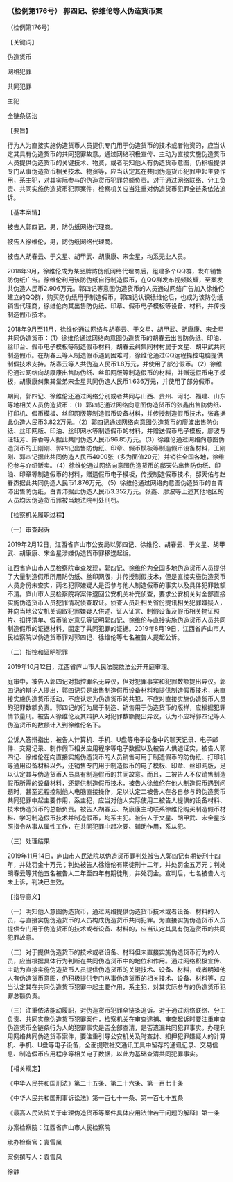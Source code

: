 ### （检例第176号） 郭四记、徐维伦等人伪造货币案

（检例第176号）

【关键词】

伪造货币

网络犯罪

共同犯罪

主犯

全链条惩治

【要旨】

行为人为直接实施伪造货币人员提供专门用于伪造货币的技术或者物资的，应当认定其具有伪造货币的共同犯罪故意。通过网络积极宣传、主动为直接实施伪造货币人员提供伪造货币的关键技术、物资，或者明知他人有伪造货币意图，仍积极提供专门从事伪造货币相关技术、物资等，应当认定其在共同伪造货币犯罪中起主要作用，系主犯，对其实际参与的伪造货币犯罪总额负责。对于通过网络联络、分工负责、共同实施伪造货币犯罪案件，检察机关应当注重对伪造货币犯罪全链条依法追诉。

【基本案情】

被告人郭四记，男，防伪纸网络代理商。

被告人徐维伦，男，防伪纸网络代理商。

被告人胡春云、于文星、胡甲武、胡康康、宋金星，均系无业人员。

2018年9月，徐维伦成为某品牌防伪纸网络代理商后，组建多个QQ群，发布销售防伪纸广告。徐维伦利用该防伪纸自行制造假币，在QQ群发布视频炫耀，至案发共伪造人民币2.906万元。郭四记等意图伪造货币的人员通过网络广告加入徐维伦建立的QQ群，购买防伪纸用于制造假币。郭四记认识徐维伦后，也成为该防伪纸销售代理商，徐维伦向其出售防伪纸、印章、假币电子模板等设备、材料，并传授制造假币技术。

2018年9月至11月，徐维伦通过网络与胡春云、于文星、胡甲武、胡康康、宋金星共同伪造货币：（1）徐维伦通过网络向意图伪造货币的胡春云出售防伪纸、印油、丝印台、假币电子模板等制造假币材料，胡春云纠集同村村民于文星、胡甲武共同制造假币。在胡春云等人制造假币遇到困难时，徐维伦通过QQ远程操控电脑提供制假技术支持。胡春云等人共伪造人民币1.8万元，并使用了部分假币。（2）徐维伦通过网络向胡康康出售防伪纸、丝印网版等制造假币的材料，并赠送假币电子模板，胡康康纠集其堂弟宋金星共同伪造人民币1.636万元，并使用了部分假币。

期间，郭四记、徐维伦还通过网络分别或者共同与山西、贵州、河北、福建、山东等地相关人员伪造货币：（1）郭四记通过网络向意图伪造货币的张鑫出售防伪纸、打印机、假币模板、丝印网版等制造假币设备材料，并传授制造假币技术，张鑫据此伪造人民币3.822万元。（2）郭四记通过网络向意图伪造货币的廖波出售防伪纸、丝印网版、印油、丝印网水等制造假币的材料，并赠送假币电子模板，廖波与汪钰芳、陈香等人据此共同伪造人民币96.85万元。（3）徐维伦通过网络向意图伪造货币的王刚刚、郭四记出售防伪纸、印章、假币模板等制造假币设备材料，王刚刚、郭四记据此共同伪造人民币4000张（多为面值20元）并销往全国各地，徐维伦参与介绍贩卖。（4）徐维伦通过网络向意图伪造货币的邸天佑出售防伪纸、印油、印章等制造假币的材料，赠送假币电子模板，传授制造假币技术，邸天佑与赵春杰据此共同伪造人民币1.876万元。（5）徐维伦通过网络向意图伪造货币的白青沛出售防伪纸，白青沛据此伪造人民币3.352万元。张鑫、廖波等上述其他地区的人员均因伪造货币罪被当地法院判处刑罚。

【检察机关履职过程】

（一）审查起诉

2019年2月12日，江西省庐山市公安局以郭四记、徐维伦、胡春云、于文星、胡甲武、胡康康、宋金星涉嫌伪造货币罪移送起诉。

江西省庐山市人民检察院审查发现，郭四记、徐维伦为全国多地伪造货币人员提供了大量制造假币所用防伪纸、丝印网版，并传授制假技术，但是直接实施伪造货币人员身份未查实，两名犯罪嫌疑人是否参与他人制造假币的事实以及具体犯罪数额不清。庐山市人民检察院将案件退回公安机关补充侦查，要求公安机关对全部直接实施伪造货币人员犯罪情况侦查取证。侦查人员赴相关省份提讯相关犯罪嫌疑人，并向当地公安机关调取犯罪嫌疑人供述、证人证言、制假设备及假币相关物证照片、扣押清单、假币鉴定意见等证明郭四记、徐维伦与直接实施伪造货币人员共同制造假币的证据材料，固定了共同犯罪的证据。2019年8月19日，江西省庐山市人民检察院以伪造货币罪对郭四记、徐维伦等七名被告人提起公诉。

（二）指控和证明犯罪

2019年10月12日，江西省庐山市人民法院依法公开开庭审理。

庭审中，被告人郭四记对指控罪名无异议，但对犯罪事实和犯罪数额提出异议。郭四记的辩护人提出，郭四记只是出售制造假币设备材料和提供制造假币技术，未直接实施伪造货币活动，不应认定为伪造货币的共犯，不应对直接实施伪造货币人员的犯罪数额负责。郭四记的行为属于制造、销售用于伪造货币的版样，应根据犯罪情节量刑。被告人徐维伦及其辩护人对犯罪数额提出异议，认为不应将郭四记等人伪造货币的数额计入到徐维伦名下。

公诉人答辩指出，被告人计算机、手机、U盘等电子设备中的聊天记录、电子邮件、交易记录、制作假币相关应用程序等电子数据以及被告人供述证实，被告人郭四记、徐维伦在向直接实施伪造货币的人员销售可用于制造假币的防伪纸、打印机等通用设备材料以外，还销售专门用于制造假币的电子模板、印章、丝印网版，足以认定其与伪造货币人员具有制造假币的共同故意。而且，二被告人不仅销售制造假币所需的设备材料，还提供制造假币技术，被告人徐维伦在他人制造假币遇到问题时，甚至远程控制他人电脑直接操作，足以认定二被告人在各自参与的伪造货币共同犯罪中起主要作用，系主犯，应当对他人实际使用二被告人提供的设备材料、技术伪造货币的总额负责。被告人胡春云、胡康康主动联系徐维伦购买制造假币材料、学习制造假币技术并制造假币，均系主犯。被告人于文星、胡甲武、宋金星按照指令从事从属性工作，在共同犯罪中起次要、辅助作用，系从犯。

（三）处理结果

2019年11月14日，庐山市人民法院以伪造货币罪判处被告人郭四记有期徒刑十四年，并处罚金十万元；判处被告人徐维伦有期徒刑十二年，并处罚金五万元；判处胡春云等其他五名被告人二年至四年有期徒刑，并处罚金。宣判后，七名被告人均未上诉，判决已生效。

【指导意义】

（一）明知他人意图伪造货币，通过网络提供伪造货币技术或者设备、材料的人员，与直接实施伪造货币的人员构成伪造货币共同犯罪。为直接实施伪造货币人员提供专门用于伪造货币的技术或者设备、材料的，应当认定其具有伪造货币的共同犯罪故意。

（二）对于提供伪造货币的技术或者设备、材料但未直接实施伪造货币行为的人员，应当根据具体行为判断在共同伪造货币中的地位和作用。通过网络积极宣传、主动为直接实施伪造货币人员提供伪造货币的关键技术、设备、材料，或者明知他人有伪造货币意图，仍积极提供专门从事伪造货币的相关技术、设备、材料等，应当认定其在共同伪造货币犯罪中起主要作用，系主犯，对其实际参与的伪造货币犯罪总额负责。

（三）注重依法能动履职，对伪造货币犯罪全链条追诉。对于通过网络联络、分工负责、共同实施伪造货币犯罪案件，检察机关在审查逮捕、审查起诉时要注重审查伪造货币全链条行为人的犯罪事实是否全部查清，是否遗漏共同犯罪事实。办理利用网络共同伪造货币案件，要注重引导公安机关及时查封、扣押犯罪嫌疑人的计算机、手机、U盘等电子设备，全面提取社交通讯工具中留存的通讯记录、交易信息、制造假币应用程序等相关电子数据，以此为基础查清共同犯罪事实。

【相关规定】

《中华人民共和国刑法》第二十五条、第二十六条、第一百七十条

《中华人民共和国刑事诉讼法》第一百七十一条、第一百七十五条

《最高人民法院关于审理伪造货币等案件具体应用法律若干问题的解释》第一条

办案检察院：江西省庐山市人民检察院

承办检察官：袁雪凤

案例撰写人：袁雪凤

徐静
